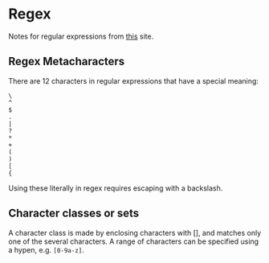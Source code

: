 # Regex

Notes for regular expressions from [this](www.regular-expressions.info) site.

## Regex Metacharacters

There are 12 characters in regular expressions that have a special meaning:

```
\
^
$
.
|
?
*
+
(
)
[
{
```

Using these literally in regex requires escaping with a backslash.

## Character classes or sets
A character class is made by enclosing characters with [], and matches only one of the several characters. 
A range of characters can be specified using a hypen, e.g. ```[0-9a-z]```.


